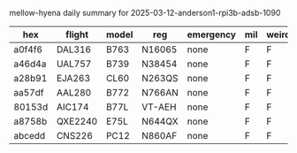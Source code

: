 mellow-hyena daily summary for 2025-03-12-anderson1-rpi3b-adsb-1090

|hex|flight|model|reg|emergency|mil|weirdo|
|--|--|--|--|--|--|--|
|a0f4f6|DAL316|B763|N16065|none|F|F|
|a46d4a|UAL757|B739|N38454|none|F|F|
|a28b91|EJA263|CL60|N263QS|none|F|F|
|aa57df|AAL280|B772|N766AN|none|F|F|
|80153d|AIC174|B77L|VT-AEH|none|F|F|
|a8758b|QXE2240|E75L|N644QX|none|F|F|
|abcedd|CNS226|PC12|N860AF|none|F|F|
